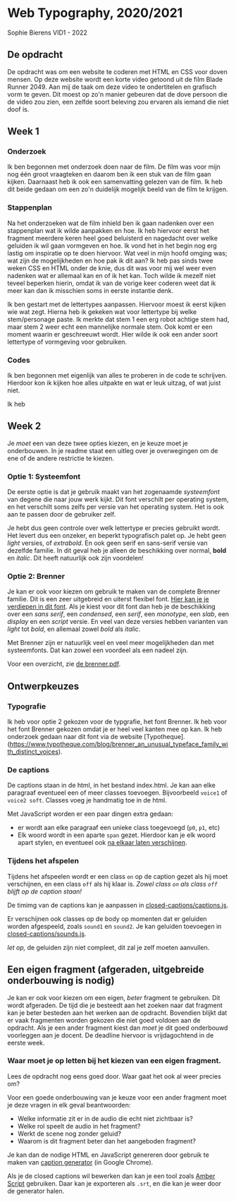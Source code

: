 # Web Typography, 2020/2021

Sophie Bierens VID1 - 2022


## De opdracht

De opdracht was om een website te coderen met HTML en CSS voor doven mensen. Op deze website wordt een korte video getoond uit de film Blade Runner 2049. Aan mij de taak om deze video te ondertitelen en grafisch vorm  te geven. Dit moest op zo'n manier gebeuren dat de dove persoon die de video zou zien, een zelfde soort beleving zou ervaren als iemand die niet doof is.  


## Week 1

### Onderzoek
Ik ben begonnen met onderzoek doen naar de film. De film was voor mijn nog één groot vraagteken en daarom ben ik een stuk van de film gaan kijken. Daarnaast heb ik ook een samenvatting gelezen van de film. Ik heb dit beide gedaan om een zo'n duidelijk mogelijk beeld van de film te krijgen. 

### Stappenplan
Na het onderzoeken wat de film inhield ben ik gaan nadenken over een stappenplan wat ik wilde aanpakken en hoe. Ik heb hiervoor eerst het fragment meerdere keren heel goed beluisterd en nagedacht over welke geluiden ik wil gaan vormgeven en hoe. Ik vond het in het begin nog erg lastig om inspiratie op te doen hiervoor. Wat veel in mijn hoofd omging was; wat zijn de mogelijkheden en hoe pak ik dit aan? Ik heb pas sinds twee weken CSS en HTML onder de knie, dus dit was voor mij wel weer even nadenken wat er allemaal kan en of ik het kan. Toch wilde ik mezelf niet teveel beperken hierin, omdat ik van de vorige keer coderen weet dat ik meer kan dan ik misschien soms in eerste instantie denk. 

Ik ben gestart met de lettertypes aanpassen. Hiervoor moest ik eerst kijken wie wat zegt. Hierna heb ik gekeken wat voor lettertype bij welke stem/personage paste. Ik merkte dat stem 1 een erg robot achtige stem had, maar stem 2 weer echt een mannelijke normale stem. Ook komt er een moment waarin er geschreeuwt wordt. Hier wilde ik ook een ander soort lettertype of vormgeving voor gebruiken. 

### Codes
Ik ben begonnen met eigenlijk van alles te proberen in de code te schrijven. Hierdoor kon ik kijken hoe alles uitpakte en wat er leuk uitzag, of wat juist niet. 

Ik heb 

## Week 2

Je *moet* een van deze twee opties kiezen, en je keuze moet je onderbouwen. In je readme staat een uitleg over je overwegingen om de ene of de andere restrictie te kiezen.

### Optie 1: Systeemfont

De eerste optie is dat je gebruik maakt van het zogenaamde *systeemfont* van degene die naar jouw werk kijkt. Dit font verschilt per operating system, en het verschilt soms zelfs per versie van het operating system. Het is ook aan te passen door de gebruiker zelf. 

Je hebt dus geen controle over welk lettertype er precies gebruikt wordt. Het levert dus een onzeker, en beperkt typografisch palet op. Je hebt geen *light* versies, of *extrabold*. En ook geen serif en sans-serif versie van dezelfde familie. In dit geval heb je alleen de beschikking over normal, **bold** en _italic_. Dit heeft natuurlijk ook zijn voordelen!

### Optie 2: Brenner

Je kan er ook voor kiezen om gebruik te maken van de complete Brenner familie. Dit is een zeer uitgebreid en uiterst flexibel font. [Hier kan je je verdiepen in dit font](https://www.typotheque.com/blog/brenner_an_unusual_typeface_family_with_distinct_voices). Als je kiest voor dit font dan heb je de beschikking over een *sans serif*, een *condensed*, een *serif*, een *monotype*, een *slab*, een *display* en een *script* versie. En veel van deze versies hebben varianten van *light* tot *bold*, en allemaal zowel *bold* als *italic*.

Met Brenner zijn er natuurlijk veel en veel meer mogelijkheden dan met systeemfonts. Dat kan zowel een voordeel als een nadeel zijn. 

Voor een overzicht, zie [de brenner.pdf](brenner.pdf).

## Ontwerpkeuzes

### Typografie
Ik heb voor optie 2 gekozen voor de typgrafie, het font Brenner. Ik heb voor het font Brenner gekozen omdat je er heel veel kanten mee op kan. Ik heb onderzoek gedaan naar dit font via de website [Typotheque]. (https://www.typotheque.com/blog/brenner_an_unusual_typeface_family_with_distinct_voices).

### De captions

De captions staan in de html, in het bestand index.html. Je kan aan elke paragraaf eventueel een of meer classes toevoegen. Bijvoorbeeld `voice1` of `voice2 soft`. Classes voeg je handmatig toe in de html.

Met JavaScript worden er een paar dingen extra gedaan: 

- er wordt aan elke paragraaf een unieke class toegevoegd (`p0`, `p1`, etc)
- Elk woord wordt in een aparte `span` gezet. Hierdoor kan je elk woord apart stylen, en eventueel ook [na elkaar laten verschijnen](https://github.com/cmda-minor-vid/web-typography-18-19/blob/master/closed-captions/css.css#L41).

### Tijdens het afspelen

Tijdens het afspeelen wordt er een class `on` op de caption gezet als hij moet verschijnen, en een class `off` als hij klaar is. *Zowel class `on` als class `off` blijft op de caption staan!*

De timimg van de captions kan je aanpassen in [closed-captions/captions.js](closed-captions/captions.js).

Er verschijnen ook classes op de body op momenten dat er geluiden worden afgespeeld, zoals `sound1` en `sound2`. Je kan geluiden toevoegen in [closed-captions/sounds.js](closed-captions/sounds.js).

*let op,* de geluiden zijn niet compleet, dit zal je zelf moeten aanvullen.

## Een eigen fragment (afgeraden, uitgebreide onderbouwing is nodig)

Je kan er ook voor kiezen om een eigen, *beter* fragment te gebruiken. Dit wordt afgeraden. De tijd die je besteedt aan het zoeken naar dat fragment kan je beter besteden aan het werken aan de opdracht. Bovendien blijkt dat er vaak fragmenten worden gekozen die niet goed voldoen aan de opdracht. Als je een ander fragment kiest dan *moet* je dit goed onderbouwd voorleggen aan je docent. De deadline hiervoor is vrijdagochtend in de eerste week.

### Waar moet je op letten bij het kiezen van een eigen fragment.
Lees de opdracht nog eens goed door. Waar gaat het ook al weer precies om? 

Voor een goede onderbouwing van je keuze voor een ander fragment moet je deze vragen in elk geval beantwoorden:

- Welke informatie zit er in de audio die echt niet zichtbaar is?
- Welke rol speelt de audio in het fragment?
- Werkt de scene nog zonder geluid?
- Waarom is dit fragment beter dan het aangeboden fragment?

Je kan dan de nodige HTML en JavaScript genereren door gebruik te maken van [caption generator](https://cmda-minor-vid.github.io/web-typography-18-19/generator/) (in Google Chrome). 

Als je de closed captions wil bewerken dan kan je een tool zoals [Amber Script](https://www.amberscript.com/en) gebruiken. Daar kan je exporteren als `.srt`, en die kan je weer door de generator halen.
